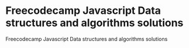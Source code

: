 # Freecodecamp Javascript Data structures and algorithms solutions

Freecodecamp Javascript Data structures and algorithms solutions
